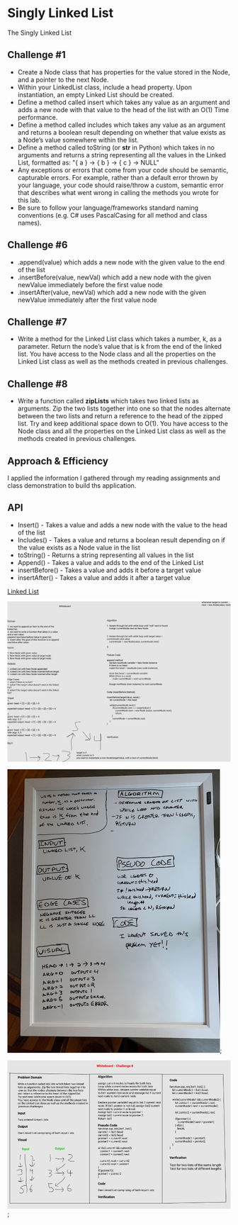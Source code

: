 # Singly Linked List
The Singly Linked List

## Challenge #1
* Create a Node class that has properties for the value stored in the Node, and a pointer to the next Node.
* Within your LinkedList class, include a head property. Upon instantiation, an empty Linked List should be created.
* Define a method called insert which takes any value as an argument and adds a new node with that value to the head of the list with an O(1) Time performance.
* Define a method called includes which takes any value as an argument and returns a boolean result depending on whether that value exists as a Node’s value somewhere within the list.
* Define a method called toString (or __str__ in Python) which takes in no arguments and returns a string representing all the values in the Linked List, formatted as:
"{ a } -> { b } -> { c } -> NULL"
* Any exceptions or errors that come from your code should be semantic, capturable errors. For example, rather than a default error thrown by your language, your code should raise/throw a custom, semantic error that describes what went wrong in calling the methods you wrote for this lab.
* Be sure to follow your language/frameworks standard naming conventions (e.g. C# uses PascalCasing for all method and class names).

## Challenge #6

* .append(value) which adds a new node with the given value to the end of the list
* .insertBefore(value, newVal) which add a new node with the given newValue immediately before the first value node
* .insertAfter(value, newVal) which add a new node with the given newValue immediately after the first value node

## Challenge #7

* Write a method for the Linked List class which takes a number, k, as a parameter. Return the node’s value that is k from the end of the linked list. You have access to the Node class and all the properties on the Linked List class as well as the methods created in previous challenges.

## Challenge #8

* Write a function called **zipLists** which takes two linked lists as arguments. Zip the two lists together into one so that the nodes alternate between the two lists and return a reference to the head of the zipped list. Try and keep additional space down to O(1). You have access to the Node class and all the properties on the Linked List class as well as the methods created in previous challenges.


## Approach & Efficiency
I applied the information I gathered through my reading assignments and class demonstration to build ths application. 

## API
* Insert() - Takes a value and adds a new node with the value to the head of the list
* Includes() - Takes a value and returns a boolean result depending on if the value exists as a Node value in the list
* toString() - Returns a string representing all values in the list
* Append() - Takes a value and adds to the end of the Linked List
* insertBefore() - Takes a value and adds it before a target value
* insertAfter() - Takes a value and adds it after a target value

[Linked List](linked-list.js)

![Linked-List Whiteboard - Challenge #6](linked-list-whiteboard.png)

![Linked-List Whiteboard - Challenge #7](kth-from-end.png);

![Linked-List Whiteboard - Challenge #8](zipped.png);
